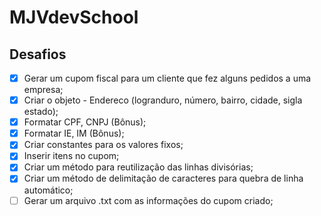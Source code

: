 # MJVdevSchool

## Desafios

- [x] Gerar um cupom fiscal para um cliente que fez alguns pedidos a uma empresa;
- [x] Criar o objeto - Endereco (logranduro, número, bairro, cidade, sigla estado);
- [x] Formatar CPF, CNPJ (Bônus);
- [x] Formatar IE, IM (Bônus);
- [x] Criar constantes para os valores fixos;
- [x] Inserir itens no cupom;
- [x] Criar um método para reutilização das linhas divisórias;
- [x] Criar um método de delimitação de caracteres para quebra de linha automático;
- [ ] Gerar um arquivo .txt com as informações do cupom criado;
